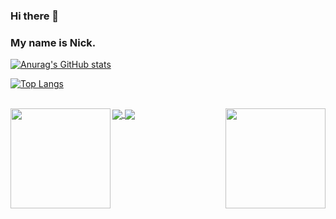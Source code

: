 ### Hi there 👋

### My name is Nick.

[![Anurag's GitHub stats](https://github-readme-stats.vercel.app/api?username=PoorThatcher&show_icons=true&theme=solarized-dark)](https://github.com/anuraghazra/github-readme-stats)

[![Top Langs](https://github-readme-stats.vercel.app/api/top-langs/?username=PoorThatcher&layout=compact)](https://github.com/anuraghazra/github-readme-stats)

<br />
<div>
  <a href="https://github.com/PoorThatcher/PoorThatcher"> 
    <img align="left" height="160px" src="https://github-readme-stats.vercel.app/api?username=PoorThatcher&show_icons=true&theme=solarized-light" />
  </a>
  <a href="https://github.com/PoorThatcher/PoorThatcher"> 
    <img align="right"  height="160px" src="https://github-readme-stats.vercel.app/api/top-langs/?username=PoorThatcher&show_icons=true&layout=compact&theme=solarized-light"/>
  </a>
</div>



<a href="https://github.com/anuraghazra/github-readme-stats">
  <img align="center" src="https://github-readme-stats.vercel.app/api/pin/?username=anuraghazra&repo=github-readme-stats" />
</a>
<a href="https://github.com/anuraghazra/convoychat">
  <img align="center" src="https://github-readme-stats.vercel.app/api/pin/?username=anuraghazra&repo=convoychat" />
</a>
